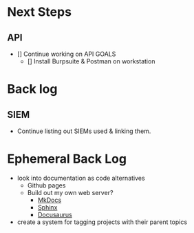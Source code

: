 # Next Steps
## API
- [] Continue working on API GOALS  
    - [] Install Burpsuite & Postman on workstation



# Back log
## SIEM
- Continue listing out SIEMs used & linking them.


# Ephemeral Back Log
- look into documentation as code alternatives
    - Github pages
    - Build out my own web server?
        - [MkDocs](https://www.mkdocs.org/getting-started/)
        - [Sphinx](https://www.sphinx-doc.org/en/master/)
        - [Docusaurus](https://docusaurus.io/)
- create a system for tagging projects with their parent topics
